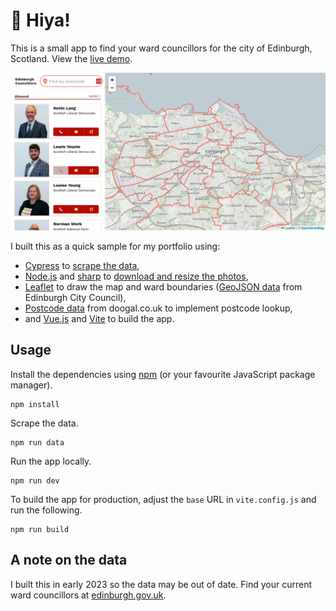# :wave: Hiya!

This is a small app to find your ward councillors for the city of Edinburgh, Scotland. View the [live demo](https://natewr.github.io/edinburgh-councillors/).

[![Screenshot of the app](./screenshot.png)](https://natewr.github.io/edinburgh-councillors/)

I built this as a quick sample for my portfolio using:

- [Cypress](https://www.cypress.io/) to [scrape the data](https://github.com/NateWr/edinburgh-councillors/blob/main/cypress/e2e/councillors.cy.js),
- [Node.js](https://nodejs.org) and [sharp](https://www.npmjs.com/package/sharp) to [download and resize the photos](https://github.com/NateWr/edinburgh-councillors/blob/main/src/tools/getphotos.js),
- [Leaflet](https://leafletjs.com/) to draw the map and ward boundaries ([GeoJSON data](https://data.edinburghcouncilmaps.info/datasets/dc96624b1db849db926f59806e287d44/explore) from Edinburgh City Council),
- [Postcode data](https://www.doogal.co.uk/AdministrativeAreas?district=S12000036) from doogal.co.uk to implement postcode lookup,
- and [Vue.js](https://vuejs.org/) and [Vite](https://vitejs.dev/) to build the app.

## Usage

Install the dependencies using [npm](https://www.npmjs.com/) (or your favourite JavaScript package manager).

```
npm install
```

Scrape the data.

```
npm run data
```

Run the app locally.

```
npm run dev
```

To build the app for production, adjust the `base` URL in `vite.config.js` and run the following.

```
npm run build
```

## A note on the data

I built this in early 2023 so the data may be out of date. Find your current ward councillors at [edinburgh.gov.uk](https://democracy.edinburgh.gov.uk/mgMemberIndex.aspx).

